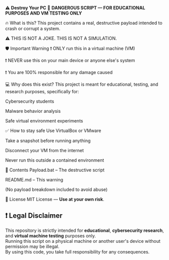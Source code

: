 ⚠️ **Destroy Your PC**
🚫 **DANGEROUS SCRIPT — FOR EDUCATIONAL PURPOSES AND VM TESTING ONLY**

🔥 What is this?
This project contains a real, destructive payload intended to crash or corrupt a system.

⚠️ THIS IS NOT A JOKE. THIS IS NOT A SIMULATION.

🛡️ Important Warning
❗ ONLY run this in a virtual machine (VM)

❗ NEVER use this on your main device or anyone else's system

❗ You are 100% responsible for any damage caused

💻 Why does this exist?
This project is meant for educational, testing, and research purposes, specifically for:

Cybersecurity students

Malware behavior analysis

Safe virtual environment experiments

✅ How to stay safe
Use VirtualBox or VMware

Take a snapshot before running anything

Disconnect your VM from the internet

Never run this outside a contained environment

🧨 Contents
Payload.bat – The destructive script

README.md – This warning

(No payload breakdown included to avoid abuse)

📜 License
MIT License — **Use at your own risk**.

## ❗ Legal Disclaimer

This repository is strictly intended for **educational**, **cybersecurity research**, and **virtual machine testing** purposes only.  
Running this script on a physical machine or another user's device without permission may be illegal.  
By using this code, you take full responsibility for any consequences.


